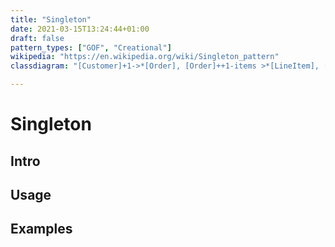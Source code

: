 ```yaml
---
title: "Singleton"
date: 2021-03-15T13:24:44+01:00
draft: false
pattern_types: ["GOF", "Creational"]
wikipedia: "https://en.wikipedia.org/wiki/Singleton_pattern"
classdiagram: "[Customer]+1->*[Order], [Order]++1-items >*[LineItem], [Order]-0..1>[PaymentMethod]"

---
```


# Singleton

## Intro

## Usage

## Examples